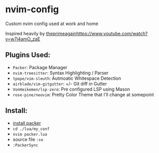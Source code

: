 # nvim-config
Custom nvim config used at work and home

Inspired heavily by [theprimeagain](https://www.youtube.com/watch?v=w7i4amO_zaE)https://www.youtube.com/watch?v=w7i4amO_zaE

## Plugins Used:
* `Packer`: Package Manager
* `nvim-treesitter`: Syntax Highlighting / Parser
* `tpope/vim-sleuth`: Autmoatic Whitespace Detection
* `airblade/vim-gitgutter`: +/- Git diff in Gutter
* `VonHeikemen/lsp-zero`: Pre configured LSP using Mason
* `rose-pine/neovim`: Pretty Color Theme that I'll change at somepoint

## Install:
* [install packer](https://github.com/wbthomason/packer.nvim#quickstart)
* `cd ./lua/my_conf`
* `nvim packer.lua`
* source file `:so`
* `:PackerSync`
